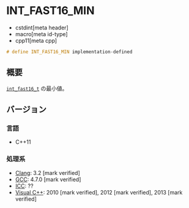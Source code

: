 # INT_FAST16_MIN
* cstdint[meta header]
* macro[meta id-type]
* cpp11[meta cpp]

```cpp
# define INT_FAST16_MIN implementation-defined
```

## 概要
[`int_fast16_t`](int_fast16_t.md) の最小値。

## バージョン
### 言語
- C++11

### 処理系
- [Clang](/implementation.md#clang): 3.2 [mark verified]
- [GCC](/implementation.md#gcc): 4.7.0 [mark verified]
- [ICC](/implementation.md#icc): ??
- [Visual C++](/implementation.md#visual_cpp): 2010 [mark verified], 2012 [mark verified], 2013 [mark verified]
